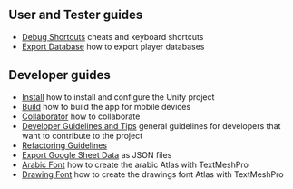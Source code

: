 ## User and Tester guides

- [Debug Shortcuts](HowTo/DebugShortcuts.md) cheats and keyboard shortcuts
- [Export Database](HowTo/ExportPlayerDatabase.md) how to export player databases

## Developer guides

- [Install](HowTo/INSTALL.md) how to install and configure the Unity project
- [Build](HowTo/Build.md) how to build the app for mobile devices
- [Collaborator](Guidelines/Collaborator.md) how to collaborate
- [Developer Guidelines and Tips](Guidelines/DeveloperGuidelines.md) general guidelines for developers that want to contribute to the project
- [Refactoring Guidelines](Guidelines/RefactoringGuidelines.md)
- [Export Google Sheet Data](HowTo/ExportGoogleSheetData.md) as JSON files
- [Arabic Font](HowTo/ArabicFont.md) how to create the arabic Atlas with TextMeshPro
- [Drawing Font](HowTo/DrawingsFont.md) how to create the drawings font Atlas with TextMeshPro
